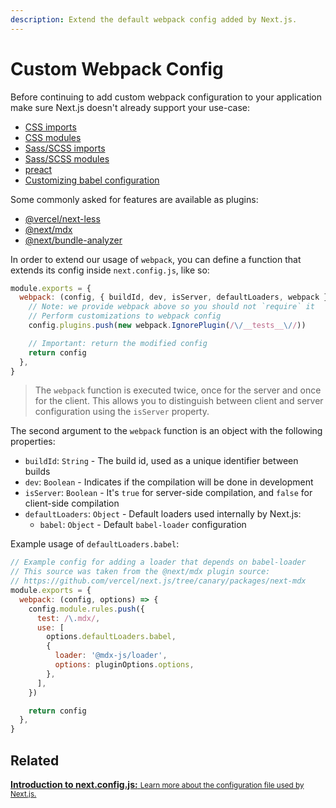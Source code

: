 ```yaml
---
description: Extend the default webpack config added by Next.js.
---
```


# Custom Webpack Config

Before continuing to add custom webpack configuration to your application make sure Next.js doesn't already support your use-case:

- [CSS imports](/docs/basic-features/built-in-css-support.md#adding-a-global-stylesheet)
- [CSS modules](/docs/basic-features/built-in-css-support.md#adding-component-level-css)
- [Sass/SCSS imports](/docs/basic-features/built-in-css-support.md#sass-support)
- [Sass/SCSS modules](/docs/basic-features/built-in-css-support.md#sass-support)
- [preact](https://github.com/vercel/next.js/tree/canary/examples/using-preact)
- [Customizing babel configuration](/docs/advanced-features/customizing-babel-config.md)

Some commonly asked for features are available as plugins:

- [@vercel/next-less](https://github.com/vercel/next-plugins/tree/master/packages/next-less)
- [@next/mdx](https://github.com/vercel/next.js/tree/canary/packages/next-mdx)
- [@next/bundle-analyzer](https://github.com/vercel/next.js/tree/canary/packages/next-bundle-analyzer)

In order to extend our usage of `webpack`, you can define a function that extends its config inside `next.config.js`, like so:

```js
module.exports = {
  webpack: (config, { buildId, dev, isServer, defaultLoaders, webpack }) => {
    // Note: we provide webpack above so you should not `require` it
    // Perform customizations to webpack config
    config.plugins.push(new webpack.IgnorePlugin(/\/__tests__\//))

    // Important: return the modified config
    return config
  },
}
```

> The `webpack` function is executed twice, once for the server and once for the client. This allows you to distinguish between client and server configuration using the `isServer` property.

The second argument to the `webpack` function is an object with the following properties:

- `buildId`: `String` - The build id, used as a unique identifier between builds
- `dev`: `Boolean` - Indicates if the compilation will be done in development
- `isServer`: `Boolean` - It's `true` for server-side compilation, and `false` for client-side compilation
- `defaultLoaders`: `Object` - Default loaders used internally by Next.js:
  - `babel`: `Object` - Default `babel-loader` configuration

Example usage of `defaultLoaders.babel`:

```js
// Example config for adding a loader that depends on babel-loader
// This source was taken from the @next/mdx plugin source:
// https://github.com/vercel/next.js/tree/canary/packages/next-mdx
module.exports = {
  webpack: (config, options) => {
    config.module.rules.push({
      test: /\.mdx/,
      use: [
        options.defaultLoaders.babel,
        {
          loader: '@mdx-js/loader',
          options: pluginOptions.options,
        },
      ],
    })

    return config
  },
}
```

## Related

<div class="card">
  <a href="/docs/api-reference/next.config.js/introduction.md">
    <b>Introduction to next.config.js:</b>
    <small>Learn more about the configuration file used by Next.js.</small>
  </a>
</div>
